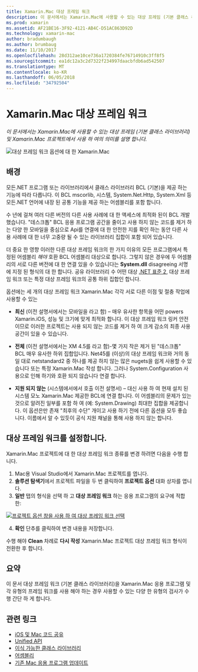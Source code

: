 ```yaml
---
title: Xamarin.Mac 대상 프레임 워크
description: 이 문서에서는 Xamarin.Mac에 사용할 수 있는 대상 프레임 (기본 클래스 라이브러리) 및 Xamarin.Mac 프로젝트에서 사용 하 여의 의미를 설명 합니다.
ms.prod: xamarin
ms.assetid: AF21BE16-3F92-4121-AB4C-D51AC863D92D
ms.technology: xamarin-mac
author: bradumbaugh
ms.author: brumbaug
ms.date: 11/10/2017
ms.openlocfilehash: 28d312ae10ce736a1720384fe76714910c3ff8f5
ms.sourcegitcommit: ea1dc12a3c2d7322f234997daacbfdb6ad542507
ms.translationtype: MT
ms.contentlocale: ko-KR
ms.lasthandoff: 06/05/2018
ms.locfileid: "34792504"
---
```

# <a name="target-framework-for-xamarinmac"></a>Xamarin.Mac 대상 프레임 워크

_이 문서에서는 Xamarin.Mac에 사용할 수 있는 대상 프레임 (기본 클래스 라이브러리) 및 Xamarin.Mac 프로젝트에서 사용 하 여의 의미를 설명 합니다._

![대상 프레임 워크 옵션에 대 한 Xamarin.Mac](target-framework-images/select-target.png "Target Xamarin.Mac에 대 한 프레임 워크 옵션")

## <a name="background"></a>배경

모든.NET 프로그램 또는 라이브러리에서 클래스 라이브러리 BCL (기본)을 제공 하는 기능에 따라 다릅니다. 이 BCL mscorlib, 시스템, System.Net.Http, System.Xml 등 모든.NET 언어에 내장 된 공통 기능을 제공 하는 어셈블리를 포함 합니다.

수 년에 걸쳐 여러 다른 버전의 다른 사용 사례에 대 한 액세스에 최적화 된이 BCL 개발 했습니다. "데스크톱" BCL 응용 프로그램 공간을 줄이고 사용 하지 않는 코드를 제거 하는 다양 한 모바일을 중심으로 Api를 연결에 대 한 안전한 지를 확인 하는 동안 다른 사용 사례에 대 한 너무 고중량 될 수 있는 라이브러리 집합이 포함 되어 있습니다.

더 중요 한 영향 이러한 다른 대상 프레임 워크의 한 가지 이유의 모든 프로그램에서 특정된 어셈블리 *해야* 호환 BCL 어셈블리 대상으로 합니다. 그렇지 않은 경우에 두 어셈블리의 서로 다른 버전에 대 한 연결 있을 수 있습니다는 **System.dll** disagreeing 서명에 지정 된 형식의 대 한 합니다. 공유 라이브러리 수 어떤 대상 [.NET 표준 2](https://blog.xamarin.com/share-code-net-standard-2-0/), 대상 프레임 워크 또는 특정 대상 프레임 워크의 공통 하위 집합인 합니다.

옵션에는 세 개의 대상 프레임 워크 Xamarin.Mac 각각 서로 다른 이점 및 절충 작업에 사용할 수 있는

- **최신** (이전 설명서에서는 모바일을 라고 함) – 매우 유사한 항목을 어떤 powers Xamarin.iOS, 성능 및 크기에 맞게 최적화 합니다. 이 대상 프레임 워크 링커 안전 이므로 이러한 프로젝트는 사용 되지 않는 코드를 제거 하 여 크게 감소의 최종 사용 공간이 있을 수 있습니다.

- **전체** (이전 설명서에서는 XM 4.5를 라고 함)-몇 가지 작은 제거 된 "데스크톱" BCL 매우 유사한 하위 집합입니다. Net45를 (이상)의 대상 프레임 워크와 거의 동일 대로 netstandard2 중 하나를 제공 하지 않는 많은 nugets을 쉽게 사용할 수 있습니다 또는 특정 Xamarin.Mac 작성 합니다. 그러나 System.Configuration 사용으로 인해 하기와 호환 되지 않습니다 연결 합니다.

- **지원 되지 않는** (시스템에서에서 호출 이전 설명서) – 대신 사용 하 여 현재 설치 된 시스템 모노 Xamarin.Mac 제공한 BCL에 연결 합니다. 이 어셈블리의 문제가 있는 것으로 알려진 일부를 포함 하 여 (예: System.Drawing) 최대한 집합을 제공합니다. 이 옵션은만 존재 "최후의 수단" 개이고 사용 하기 전에 다른 옵션을 모두 좋습니다. 이름에서 알 수 있듯이 공식 지원 채널을 통해 사용 하지 않는 합니다.

## <a name="setting-the-target-framework"></a>대상 프레임 워크를 설정합니다.

Xamarin.Mac 프로젝트에 대 한 대상 프레임 워크 종류를 변경 하려면 다음을 수행 합니다.

1. Mac용 Visual Studio에서 Xamarin.Mac 프로젝트를 엽니다.
2. **솔루션 탐색기**에서 프로젝트 파일을 두 번 클릭하여 **프로젝트 옵션** 대화 상자를 엽니다.
3. **일반** 탭의 형식을 선택 하 고 **대상 프레임 워크** 하는 응용 프로그램의 요구에 적합 한:

  [![프로젝트 옵션 창을 사용 하 여 대상 프레임 워크 선택](target-framework-images/select-target-full.png "프로젝트 옵션 창을 사용 하 여 대상 프레임 워크 선택")](target-framework-images/select-target-full-large.png#lightbox)

4. **확인** 단추를 클릭하여 변경 내용을 저장합니다.

수행 해야 **Clean** 차례로 **다시 작성** Xamarin.Mac 프로젝트 대상 프레임 워크 형식이 전환한 후 합니다.

## <a name="summary"></a>요약

이 문서 대상 프레임 워크 (기본 클래스 라이브러리)을 Xamarin.Mac 응용 프로그램 및 각 유형의 프레임 워크를 사용 해야 하는 경우 사용할 수 있는 다양 한 유형의 검사가 수행 간단 하 게 합니다.


## <a name="related-links"></a>관련 링크

- [iOS 및 Mac 코드 공유](~/cross-platform/macios/index.md)
- [Unified API](~/cross-platform/macios/unified/index.md)
- [이식 가능한 클래스 라이브러리](~/cross-platform/app-fundamentals/pcl.md)
- [어셈블리](~/cross-platform/internals/available-assemblies.md)
- [기존 Mac 응용 프로그램 업데이트](~/cross-platform/macios/unified/updating-mac-apps.md)
